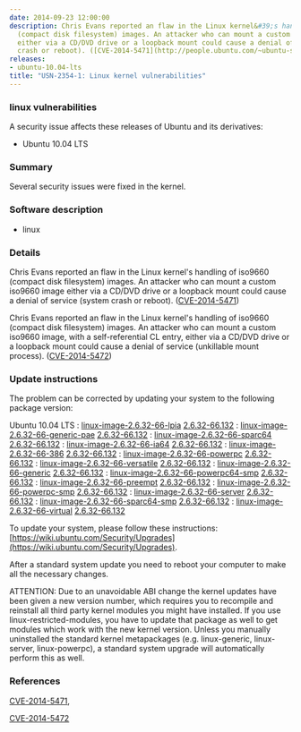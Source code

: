```yaml
---
date: 2014-09-23 12:00:00
description: Chris Evans reported an flaw in the Linux kernel&#39;s handling of iso9660
  (compact disk filesystem) images. An attacker who can mount a custom iso9660 image
  either via a CD/DVD drive or a loopback mount could cause a denial of service (system
  crash or reboot). ([CVE-2014-5471](http://people.ubuntu.com/~ubuntu-security/cve/CVE-2014-5471))
releases:
- ubuntu-10.04-lts
title: "USN-2354-1: Linux kernel vulnerabilities"
---
```


### linux vulnerabilities

A security issue affects these releases of Ubuntu and its derivatives:

* Ubuntu 10.04 LTS

### Summary

Several security issues were fixed in the kernel. 

### Software description

* linux 

### Details

Chris Evans reported an flaw in the Linux kernel&#39;s handling of iso9660 (compact disk filesystem) images. An attacker who can mount a custom iso9660 image either via a CD/DVD drive or a loopback mount could cause a denial of service (system crash or reboot). ([CVE-2014-5471](http://people.ubuntu.com/~ubuntu-security/cve/CVE-2014-5471))

Chris Evans reported an flaw in the Linux kernel&#39;s handling of iso9660 (compact disk filesystem) images. An attacker who can mount a custom iso9660 image, with a self-referential CL entry, either via a CD/DVD drive or a loopback mount could cause a denial of service (unkillable mount process). ([CVE-2014-5472](http://people.ubuntu.com/~ubuntu-security/cve/CVE-2014-5472)) 

### Update instructions

The problem can be corrected by updating your system to the following package version:

Ubuntu 10.04 LTS
 : [linux-image-2.6.32-66-lpia](https://launchpad.net/ubuntu/+source/linux) <span> [2.6.32-66.132](https://launchpad.net/ubuntu/+source/linux/2.6.32-66.132) </span> 
 : [linux-image-2.6.32-66-generic-pae](https://launchpad.net/ubuntu/+source/linux) <span> [2.6.32-66.132](https://launchpad.net/ubuntu/+source/linux/2.6.32-66.132) </span> 
 : [linux-image-2.6.32-66-sparc64](https://launchpad.net/ubuntu/+source/linux) <span> [2.6.32-66.132](https://launchpad.net/ubuntu/+source/linux/2.6.32-66.132) </span> 
 : [linux-image-2.6.32-66-ia64](https://launchpad.net/ubuntu/+source/linux) <span> [2.6.32-66.132](https://launchpad.net/ubuntu/+source/linux/2.6.32-66.132) </span> 
 : [linux-image-2.6.32-66-386](https://launchpad.net/ubuntu/+source/linux) <span> [2.6.32-66.132](https://launchpad.net/ubuntu/+source/linux/2.6.32-66.132) </span> 
 : [linux-image-2.6.32-66-powerpc](https://launchpad.net/ubuntu/+source/linux) <span> [2.6.32-66.132](https://launchpad.net/ubuntu/+source/linux/2.6.32-66.132) </span> 
 : [linux-image-2.6.32-66-versatile](https://launchpad.net/ubuntu/+source/linux) <span> [2.6.32-66.132](https://launchpad.net/ubuntu/+source/linux/2.6.32-66.132) </span> 
 : [linux-image-2.6.32-66-generic](https://launchpad.net/ubuntu/+source/linux) <span> [2.6.32-66.132](https://launchpad.net/ubuntu/+source/linux/2.6.32-66.132) </span> 
 : [linux-image-2.6.32-66-powerpc64-smp](https://launchpad.net/ubuntu/+source/linux) <span> [2.6.32-66.132](https://launchpad.net/ubuntu/+source/linux/2.6.32-66.132) </span> 
 : [linux-image-2.6.32-66-preempt](https://launchpad.net/ubuntu/+source/linux) <span> [2.6.32-66.132](https://launchpad.net/ubuntu/+source/linux/2.6.32-66.132) </span> 
 : [linux-image-2.6.32-66-powerpc-smp](https://launchpad.net/ubuntu/+source/linux) <span> [2.6.32-66.132](https://launchpad.net/ubuntu/+source/linux/2.6.32-66.132) </span> 
 : [linux-image-2.6.32-66-server](https://launchpad.net/ubuntu/+source/linux) <span> [2.6.32-66.132](https://launchpad.net/ubuntu/+source/linux/2.6.32-66.132) </span> 
 : [linux-image-2.6.32-66-sparc64-smp](https://launchpad.net/ubuntu/+source/linux) <span> [2.6.32-66.132](https://launchpad.net/ubuntu/+source/linux/2.6.32-66.132) </span> 
 : [linux-image-2.6.32-66-virtual](https://launchpad.net/ubuntu/+source/linux) <span> [2.6.32-66.132](https://launchpad.net/ubuntu/+source/linux/2.6.32-66.132) </span> 

To update your system, please follow these instructions: [https://wiki.ubuntu.com/Security/Upgrades](https://wiki.ubuntu.com/Security/Upgrades).

After a standard system update you need to reboot your computer to make all the necessary changes.

ATTENTION: Due to an unavoidable ABI change the kernel updates have been given a new version number, which requires you to recompile and reinstall all third party kernel modules you might have installed. If you use linux-restricted-modules, you have to update that package as well to get modules which work with the new kernel version. Unless you manually uninstalled the standard kernel metapackages (e.g. linux-generic, linux-server, linux-powerpc), a standard system upgrade will automatically perform this as well. 

### References

 [CVE-2014-5471](http://people.ubuntu.com/~ubuntu-security/cve/CVE-2014-5471), 

 [CVE-2014-5472](http://people.ubuntu.com/~ubuntu-security/cve/CVE-2014-5472)
